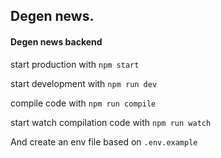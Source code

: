 ## Degen news.

#### Degen news backend

start production with `npm start`

start development with `npm run dev`

compile code with `npm run compile`

start watch compilation code with `npm run watch`

And create an env file based on `.env.example`
